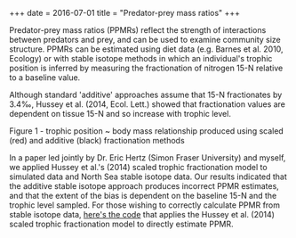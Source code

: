 +++
date = 2016-07-01
title = "Predator-prey mass ratios"
+++

Predator-prey mass ratios (PPMRs) reflect the strength of interactions between predators and prey, and can be used to examine community size structure. PPMRs can be estimated using diet data (e.g. Barnes et al. 2010, Ecology) or with stable isotope methods in which an individual's trophic position is inferred by measuring the fractionation of nitrogen 15-N relative to a baseline value.

Although standard 'additive' approaches assume that 15-N fractionates by 3.4‰, Hussey et al. (2014, Ecol. Lett.) showed that fractionation values are dependent on tissue 15-N and so increase with trophic level.


Figure 1 - trophic position ~ body mass relationship produced using scaled (red) and additive (black) fractionation methods

In a paper led jointly by Dr. Eric Hertz (Simon Fraser University) and myself, we applied Hussey et al.'s (2014) scaled trophic fractionation model to simulated data and North Sea stable isotope data. Our results indicated that the additive stable isotope approach produces incorrect PPMR estimates, and that the extent of the bias is dependent on the baseline 15-N and the trophic level sampled. For those wishing to correctly calculate PPMR from stable isotope data, [here's the code](http://github.com/baumlab/ppmr-isotopes) that applies the Hussey et al. (2014) scaled trophic fractionation model to directly estimate PPMR.
